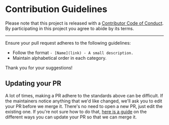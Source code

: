 # Contribution Guidelines

Please note that this project is released with a
[Contributor Code of Conduct](https://github.com/Ravencentric/awesome-arr/blob/main/code-of-conduct.md). By participating in this
project you agree to abide by its terms.

---

Ensure your pull request adheres to the following guidelines:

- Follow the format `- [Name](link) - A small description.`
- Maintain alphabetical order in each category.

Thank you for your suggestions!


## Updating your PR

A lot of times, making a PR adhere to the standards above can be difficult.
If the maintainers notice anything that we'd like changed, we'll ask you to
edit your PR before we merge it. There's no need to open a new PR, just edit
the existing one. If you're not sure how to do that,
[here is a guide](https://github.com/RichardLitt/knowledge/blob/master/github/amending-a-commit-guide.md)
on the different ways you can update your PR so that we can merge it.
